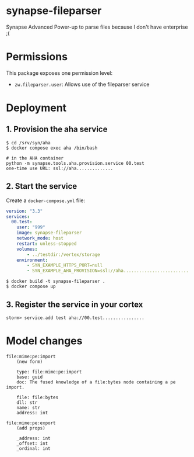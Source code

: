 # synapse-fileparser
Synapse Advanced Power-up to parse files because I don't have enterprise ;(

# Permissions

This package exposes one permission level:

* `zw.fileparser.user`: Allows use of the fileparser service

# Deployment

## 1. Provision the aha service

```
$ cd /srv/syn/aha
$ docker compose exec aha /bin/bash

# in the AHA container
python -m synapse.tools.aha.provision.service 00.test
one-time use URL: ssl://aha..............
```

## 2. Start the service

Create a `docker-compose.yml` file:

```yaml
version: "3.3"
services:
  00.test:
    user: "999"
    image: synapse-fileparser
    network_mode: host
    restart: unless-stopped
    volumes:
        - ../testdir:/vertex/storage
    environment:
        - SYN_EXAMPLE_HTTPS_PORT=null
        - SYN_EXAMPLE_AHA_PROVISION=ssl://aha..................................
```

```
$ docker build -t synapse-fileparser .
$ docker compose up
```

## 3. Register the service in your cortex

```
storm> service.add test aha://00.test................
```

# Model changes

```
file:mime:pe:import
    (new form)

    type: file:mime:pe:import
    base: guid
    doc: The fused knowledge of a file:bytes node containing a pe import.
    
    file: file:bytes
    dll: str
    name: str
    address: int
```
```  
file:mime:pe:export
    (add props)

    _address: int
    _offset: int
    _ordinal: int
```